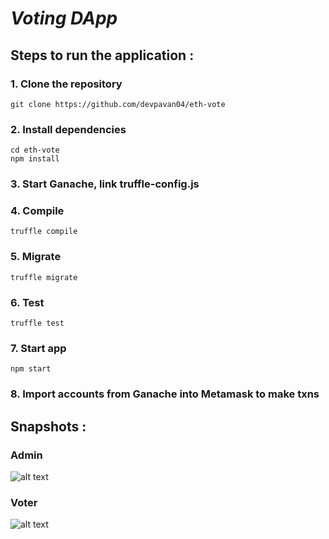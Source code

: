 # **_Voting_ _DApp_**

## Steps to run the application :

### 1. Clone the repository
```
git clone https://github.com/devpavan04/eth-vote
```

### 2. Install dependencies
```
cd eth-vote
npm install
```

### 3. Start Ganache, link truffle-config.js

### 4. Compile
```
truffle compile
```

### 5. Migrate
```
truffle migrate
```

### 6. Test
```
truffle test
```

### 7. Start app
```
npm start
```

### 8. Import accounts from Ganache into Metamask to make txns


## Snapshots :

### Admin
![alt text](https://github.com/devpavan04/eth-vote/blob/master/markdownImages/admin.jpg?raw=true)

### Voter

![alt text](https://github.com/devpavan04/eth-vote/blob/master/markdownImages/voter.jpg?raw=true)